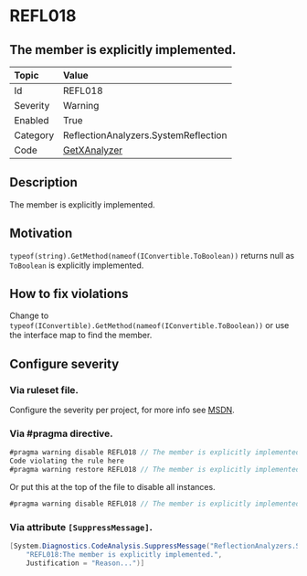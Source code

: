 # REFL018
## The member is explicitly implemented.

| Topic    | Value
| :--      | :--
| Id       | REFL018
| Severity | Warning
| Enabled  | True
| Category | ReflectionAnalyzers.SystemReflection
| Code     | [GetXAnalyzer](https://github.com/DotNetAnalyzers/ReflectionAnalyzers/blob/master/ReflectionAnalyzers/NodeAnalzers/GetXAnalyzer.cs)

## Description

The member is explicitly implemented.

## Motivation

`typeof(string).GetMethod(nameof(IConvertible.ToBoolean))` returns null as `ToBoolean` is explicitly implemented.

## How to fix violations

Change to `typeof(IConvertible).GetMethod(nameof(IConvertible.ToBoolean))` or use the interface map to find the member.

<!-- start generated config severity -->
## Configure severity

### Via ruleset file.

Configure the severity per project, for more info see [MSDN](https://msdn.microsoft.com/en-us/library/dd264949.aspx).

### Via #pragma directive.
```C#
#pragma warning disable REFL018 // The member is explicitly implemented.
Code violating the rule here
#pragma warning restore REFL018 // The member is explicitly implemented.
```

Or put this at the top of the file to disable all instances.
```C#
#pragma warning disable REFL018 // The member is explicitly implemented.
```

### Via attribute `[SuppressMessage]`.

```C#
[System.Diagnostics.CodeAnalysis.SuppressMessage("ReflectionAnalyzers.SystemReflection", 
    "REFL018:The member is explicitly implemented.", 
    Justification = "Reason...")]
```
<!-- end generated config severity -->